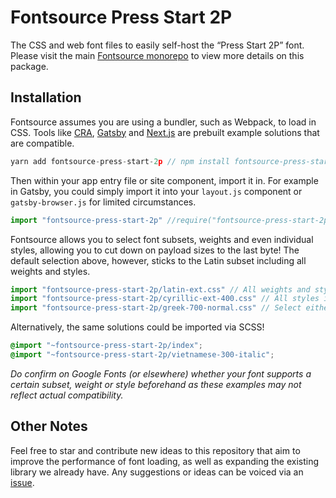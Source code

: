 # Fontsource Press Start 2P

The CSS and web font files to easily self-host the “Press Start 2P” font. Please visit the main [Fontsource monorepo](https://github.com/DecliningLotus/fontsource) to view more details on this package.

## Installation

Fontsource assumes you are using a bundler, such as Webpack, to load in CSS. Tools like [CRA](https://create-react-app.dev/), [Gatsby](https://www.gatsbyjs.org/) and [Next.js](https://nextjs.org/) are prebuilt example solutions that are compatible.

```javascript
yarn add fontsource-press-start-2p // npm install fontsource-press-start-2p
```

Then within your app entry file or site component, import it in. For example in Gatsby, you could simply import it into your `layout.js` component or `gatsby-browser.js` for limited circumstances.

```javascript
import "fontsource-press-start-2p" //require("fontsource-press-start-2p")
```

Fontsource allows you to select font subsets, weights and even individual styles, allowing you to cut down on payload sizes to the last byte! The default selection above, however, sticks to the Latin subset including all weights and styles.

```javascript
import "fontsource-press-start-2p/latin-ext.css" // All weights and styles included.
import "fontsource-press-start-2p/cyrillic-ext-400.css" // All styles included.
import "fontsource-press-start-2p/greek-700-normal.css" // Select either normal or italic.
```

Alternatively, the same solutions could be imported via SCSS!

```scss
@import "~fontsource-press-start-2p/index";
@import "~fontsource-press-start-2p/vietnamese-300-italic";
```

_Do confirm on Google Fonts (or elsewhere) whether your font supports a certain subset, weight or style beforehand as these examples may not reflect actual compatibility._

## Other Notes

Feel free to star and contribute new ideas to this repository that aim to improve the performance of font loading, as well as expanding the existing library we already have. Any suggestions or ideas can be voiced via an [issue](https://github.com/DecliningLotus/fontsource/issues).
